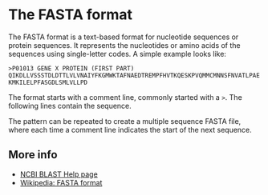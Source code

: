 # The FASTA format

The FASTA format is a text-based format for nucleotide sequences or protein sequences.
It represents the nucleotides or amino acids of the sequences using single-letter codes.
A simple example looks like:

```fasta
>P01013 GENE X PROTEIN (FIRST PART)
QIKDLLVSSSTDLDTTLVLVNAIYFKGMWKTAFNAEDTREMPFHVTKQESKPVQMMCMNNSFNVATLPAE
KMKILELPFASGDLSMLVLLPD
```

The format starts with a comment line, commonly started with a `>`. The following lines
contain the sequence.

The pattern can be repeated to create a multiple sequence FASTA file, where each time
a comment line indicates the start of the next sequence.

## More info

* [NCBI BLAST Help page](https://blast.ncbi.nlm.nih.gov/Blast.cgi?CMD=Web&PAGE_TYPE=BlastDocs&DOC_TYPE=BlastHelp)
* [Wikipedia: FASTA format](https://en.wikipedia.org/wiki/FASTA_format)
